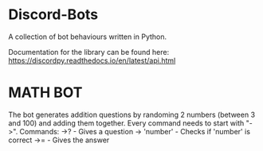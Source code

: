# Discord-Bots
A collection of bot behaviours written in Python.

Documentation for the library can be found here: 
https://discordpy.readthedocs.io/en/latest/api.html

# MATH BOT
The bot generates addition questions by randoming 2 numbers (between 3 and 100) and adding them together. 
Every command needs to start with "->". 
Commands:
->?  - Gives a question
-> 'number' - Checks if 'number' is correct
->= - Gives the answer
